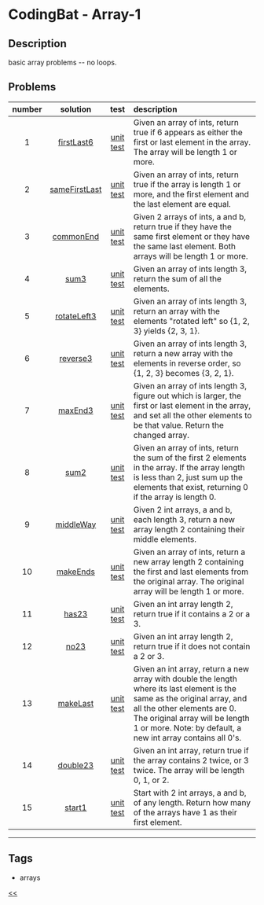 # CodingBat - Array-1

## Description
basic array problems -- no loops.

## Problems
number|solution|test|description
:-:|:-:|:-:|:--
1|[firstLast6](src/main/java/FirstLast6.java)|[unit test](src/test/java/FirstLast6Test.java)|Given an array of ints, return true if 6 appears as either the first or last element in the array. The array will be length 1 or more.
2|[sameFirstLast](src/main/java/SameFirstLast.java)|[unit test](src/test/java/SameFirstLastTest.java)|Given an array of ints, return true if the array is length 1 or more, and the first element and the last element are equal.
3|[commonEnd](src/main/java/CommonEnd.java)|[unit test](src/test/java/CommonEndTest.java)|Given 2 arrays of ints, a and b, return true if they have the same first element or they have the same last element. Both arrays will be length 1 or more.
4|[sum3](src/main/java/Sum3.java)|[unit test](src/test/java/Sum3Test.java)|Given an array of ints length 3, return the sum of all the elements.
5|[rotateLeft3](src/main/java/RotateLeft3.java)|[unit test](src/test/java/RotateLeft3Test.java)|Given an array of ints length 3, return an array with the elements "rotated left" so {1, 2, 3} yields {2, 3, 1}.
6|[reverse3](src/main/java/Reverse3.java)|[unit test](src/test/java/Reverse3Test.java)|Given an array of ints length 3, return a new array with the elements in reverse order, so {1, 2, 3} becomes {3, 2, 1}.
7|[maxEnd3](src/main/java/MaxEnd3.java)|[unit test](src/test/java/MaxEnd3Test.java)|Given an array of ints length 3, figure out which is larger, the first or last element in the array, and set all the other elements to be that value. Return the changed array.
8|[sum2](src/main/java/Sum2.java)|[unit test](src/test/java/Sum2Test.java)|Given an array of ints, return the sum of the first 2 elements in the array. If the array length is less than 2, just sum up the elements that exist, returning 0 if the array is length 0.
9|[middleWay](src/main/java/MiddleWay.java)|[unit test](src/test/java/MiddleWayTest.java)|Given 2 int arrays, a and b, each length 3, return a new array length 2 containing their middle elements.
10|[makeEnds](src/main/java/MakeEnds.java)|[unit test](src/test/java/MakeEndsTest.java)|Given an array of ints, return a new array length 2 containing the first and last elements from the original array. The original array will be length 1 or more.
11|[has23](src/main/java/Has23.java)|[unit test](src/test/java/Has23Test.java)|Given an int array length 2, return true if it contains a 2 or a 3.
12|[no23](src/main/java/No23.java)|[unit test](src/test/java/No23Test.java)|Given an int array length 2, return true if it does not contain a 2 or 3.
13|[makeLast](src/main/java/MakeLast.java)|[unit test](src/test/java/MakeLastTest.java)|Given an int array, return a new array with double the length where its last element is the same as the original array, and all the other elements are 0. The original array will be length 1 or more. Note: by default, a new int array contains all 0's.
14|[double23](src/main/java/Double23.java)|[unit test](src/test/java/Double23Test.java)|Given an int array, return true if the array contains 2 twice, or 3 twice. The array will be length 0, 1, or 2.
15|[start1](src/main/java/Start1.java)|[unit test](src/test/java/Start1Test.java)|Start with 2 int arrays, a and b, of any length. Return how many of the arrays have 1 as their first element.
<hr/>
<!-- 0|[name](src/main/java)|[unit test](src/test/java)|desc-->

## Tags
- arrays

[<<](../README.md#coding-bat)
